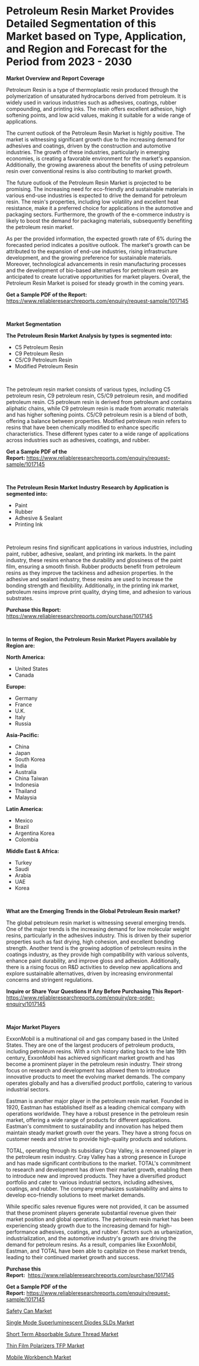<p><h1>Petroleum Resin Market Provides Detailed Segmentation of this Market based on Type, Application, and Region and Forecast for the Period from 2023 - 2030</h1></p><p><strong>Market Overview and Report Coverage</strong></p>
<p><p>Petroleum Resin is a type of thermoplastic resin produced through the polymerization of unsaturated hydrocarbons derived from petroleum. It is widely used in various industries such as adhesives, coatings, rubber compounding, and printing inks. The resin offers excellent adhesion, high softening points, and low acid values, making it suitable for a wide range of applications.</p><p>The current outlook of the Petroleum Resin Market is highly positive. The market is witnessing significant growth due to the increasing demand for adhesives and coatings, driven by the construction and automotive industries. The growth of these industries, particularly in emerging economies, is creating a favorable environment for the market's expansion. Additionally, the growing awareness about the benefits of using petroleum resin over conventional resins is also contributing to market growth.</p><p>The future outlook of the Petroleum Resin Market is projected to be promising. The increasing need for eco-friendly and sustainable materials in various end-use industries is expected to drive the demand for petroleum resin. The resin's properties, including low volatility and excellent heat resistance, make it a preferred choice for applications in the automotive and packaging sectors. Furthermore, the growth of the e-commerce industry is likely to boost the demand for packaging materials, subsequently benefiting the petroleum resin market.</p><p>As per the provided information, the expected growth rate of 6% during the forecasted period indicates a positive outlook. The market's growth can be attributed to the expansion of end-use industries, rising infrastructure development, and the growing preference for sustainable materials. Moreover, technological advancements in resin manufacturing processes and the development of bio-based alternatives for petroleum resin are anticipated to create lucrative opportunities for market players. Overall, the Petroleum Resin Market is poised for steady growth in the coming years.</p></p>
<p><strong>Get a Sample PDF of the Report:</strong> <a href="https://www.reliableresearchreports.com/enquiry/request-sample/1017145">https://www.reliableresearchreports.com/enquiry/request-sample/1017145</a></p>
<p>&nbsp;</p>
<p><strong>Market Segmentation</strong></p>
<p><strong>The Petroleum Resin Market Analysis by types is segmented into:</strong></p>
<p><ul><li>C5 Petroleum Resin</li><li>C9 Petroleum Resin</li><li>C5/C9 Petroleum Resin</li><li>Modified Petroleum Resin</li></ul></p>
<p>&nbsp;</p>
<p><p>The petroleum resin market consists of various types, including C5 petroleum resin, C9 petroleum resin, C5/C9 petroleum resin, and modified petroleum resin. C5 petroleum resin is derived from petroleum and contains aliphatic chains, while C9 petroleum resin is made from aromatic materials and has higher softening points. C5/C9 petroleum resin is a blend of both, offering a balance between properties. Modified petroleum resin refers to resins that have been chemically modified to enhance specific characteristics. These different types cater to a wide range of applications across industries such as adhesives, coatings, and rubber.</p></p>
<p><strong>Get a Sample PDF of the Report:</strong>&nbsp;<a href="https://www.reliableresearchreports.com/enquiry/request-sample/1017145">https://www.reliableresearchreports.com/enquiry/request-sample/1017145</a></p>
<p>&nbsp;</p>
<p><strong>The Petroleum Resin Market Industry Research by Application is segmented into:</strong></p>
<p><ul><li>Paint</li><li>Rubber</li><li>Adhesive & Sealant</li><li>Printing Ink</li></ul></p>
<p>&nbsp;</p>
<p><p>Petroleum resins find significant applications in various industries, including paint, rubber, adhesive, sealant, and printing ink markets. In the paint industry, these resins enhance the durability and glossiness of the paint film, ensuring a smooth finish. Rubber products benefit from petroleum resins as they improve the tackiness and adhesion properties. In the adhesive and sealant industry, these resins are used to increase the bonding strength and flexibility. Additionally, in the printing ink market, petroleum resins improve print quality, drying time, and adhesion to various substrates.</p></p>
<p><strong>Purchase this Report:</strong>&nbsp; <a href="https://www.reliableresearchreports.com/purchase/1017145">https://www.reliableresearchreports.com/purchase/1017145</a></p>
<p>&nbsp;</p>
<p><strong>In terms of Region, the Petroleum Resin Market Players available by Region are:</strong></p>
<p>
    <p> <strong> North America: </strong>
        <ul>
            <li>United States</li>
            <li>Canada</li>
        </ul>
        </p> 
    <p> <strong> Europe: </strong>
        <ul>
            <li>Germany</li>
            <li>France</li>
            <li>U.K.</li>
            <li>Italy</li>
            <li>Russia</li>
        </ul>
        </p> 
    <p> <strong> Asia-Pacific: </strong>
        <ul>
            <li>China</li>
            <li>Japan</li>
            <li>South Korea</li>
            <li>India</li>
            <li>Australia</li>
            <li>China Taiwan</li>
            <li>Indonesia</li>
            <li>Thailand</li>
            <li>Malaysia</li>
        </ul>
        </p> 
    <p> <strong> Latin America: </strong>
        <ul>
            <li>Mexico</li>
            <li>Brazil</li>
            <li>Argentina Korea</li>
            <li>Colombia</li>
        </ul>
        </p> 
    <p> <strong> Middle East & Africa: </strong>
        <ul>
            <li>Turkey</li>
            <li>Saudi</li>
            <li>Arabia</li>
            <li>UAE</li>
            <li>Korea</li>
        </ul>
    </p>
    </p>
<p>&nbsp;</p>
<p><strong>What are the Emerging Trends in the Global Petroleum Resin market?</strong></p>
<p><p>The global petroleum resin market is witnessing several emerging trends. One of the major trends is the increasing demand for low molecular weight resins, particularly in the adhesives industry. This is driven by their superior properties such as fast drying, high cohesion, and excellent bonding strength. Another trend is the growing adoption of petroleum resins in the coatings industry, as they provide high compatibility with various solvents, enhance paint durability, and improve gloss and adhesion. Additionally, there is a rising focus on R&D activities to develop new applications and explore sustainable alternatives, driven by increasing environmental concerns and stringent regulations.</p></p>
<p><strong>Inquire or Share Your Questions If Any Before Purchasing This Report</strong>- <a href="https://www.reliableresearchreports.com/enquiry/pre-order-enquiry/1017145">https://www.reliableresearchreports.com/enquiry/pre-order-enquiry/1017145</a></p>
<p>&nbsp;</p>
<p><strong>Major Market Players</strong></p>
<p><p>ExxonMobil is a multinational oil and gas company based in the United States. They are one of the largest producers of petroleum products, including petroleum resins. With a rich history dating back to the late 19th century, ExxonMobil has achieved significant market growth and has become a prominent player in the petroleum resin industry. Their strong focus on research and development has allowed them to introduce innovative products to meet the evolving market demands. The company operates globally and has a diversified product portfolio, catering to various industrial sectors.</p><p>Eastman is another major player in the petroleum resin market. Founded in 1920, Eastman has established itself as a leading chemical company with operations worldwide. They have a robust presence in the petroleum resin market, offering a wide range of products for different applications. Eastman's commitment to sustainability and innovation has helped them maintain steady market growth over the years. They have a strong focus on customer needs and strive to provide high-quality products and solutions.</p><p>TOTAL, operating through its subsidiary Cray Valley, is a renowned player in the petroleum resin industry. Cray Valley has a strong presence in Europe and has made significant contributions to the market. TOTAL's commitment to research and development has driven their market growth, enabling them to introduce new and improved products. They have a diversified product portfolio and cater to various industrial sectors, including adhesives, coatings, and rubber. The company emphasizes sustainability and aims to develop eco-friendly solutions to meet market demands.</p><p>While specific sales revenue figures were not provided, it can be assumed that these prominent players generate substantial revenue given their market position and global operations. The petroleum resin market has been experiencing steady growth due to the increasing demand for high-performance adhesives, coatings, and rubber. Factors such as urbanization, industrialization, and the automotive industry's growth are driving the demand for petroleum resins. As a result, companies like ExxonMobil, Eastman, and TOTAL have been able to capitalize on these market trends, leading to their continued market growth and success.</p></p>
<p><strong>Purchase this Report:</strong>&nbsp;&nbsp;<a href="https://www.reliableresearchreports.com/purchase/1017145">https://www.reliableresearchreports.com/purchase/1017145</a></p>
<p></p>
<p><strong>Get a Sample PDF of the Report:</strong>&nbsp;<a href="https://www.reliableresearchreports.com/enquiry/request-sample/1017145">https://www.reliableresearchreports.com/enquiry/request-sample/1017145</a></p>
<p><p><a href="https://medium.com/@zaidjeet11730/safety-can-nbsp-market-focuses-on-market-share-size-and-projected-forecast-till-2030-39328ddf4c16">Safety Can Market</a></p><p><a href="https://www.linkedin.com/pulse/single-mode-superluminescent-diodes-slds-market-research-report-2ui0e/">Single Mode Superluminescent Diodes SLDs Market</a></p><p><a href="https://www.linkedin.com/pulse/decoding-short-term-absorbable-suture-thread-market-deep-dive-zlwhe/">Short Term Absorbable Suture Thread Market</a></p><p><a href="https://www.linkedin.com/pulse/thin-film-polarizers-tfp-market-research-report-unlocks-analysis-2ofce/">Thin Film Polarizers TFP Market</a></p><p><a href="https://medium.com/@jinkhatum1452/mobile-workbench-market-report-reveals-the-latest-trends-and-growth-opportunities-of-this-market-5c833e0c3962">Mobile Workbench Market</a></p></p>